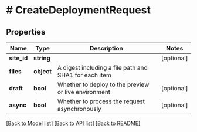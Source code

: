 # # CreateDeploymentRequest

## Properties

Name | Type | Description | Notes
------------ | ------------- | ------------- | -------------
**site_id** | **string** |  | [optional]
**files** | **object** | A digest including a file path and SHA1 for each item |
**draft** | **bool** | Whether to deploy to the preview or live environment | [optional]
**async** | **bool** | Whether to process the request asynchronously | [optional]

[[Back to Model list]](../../README.md#models) [[Back to API list]](../../README.md#endpoints) [[Back to README]](../../README.md)
